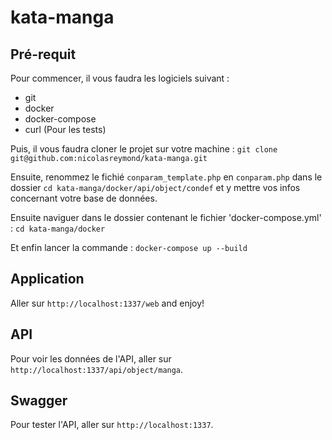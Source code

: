 # kata-manga

## Pré-requit

Pour commencer, il vous faudra les logiciels suivant :

- git
- docker
- docker-compose
- curl (Pour les tests)

Puis, il vous faudra cloner le projet sur votre machine : `git clone git@github.com:nicolasreymond/kata-manga.git`


Ensuite, renommez le fichié `conparam_template.php` en `conparam.php` dans le dossier `cd kata-manga/docker/api/object/condef` et y mettre vos infos concernant votre base de données.

Ensuite naviguer dans le dossier contenant le fichier 'docker-compose.yml' : `cd kata-manga/docker`

Et enfin lancer la commande : `docker-compose up --build`

## Application

Aller sur `http://localhost:1337/web` and enjoy!


## API

Pour voir les données de l'API, aller sur `http://localhost:1337/api/object/manga`.

## Swagger

Pour tester l'API, aller sur `http://localhost:1337`.
